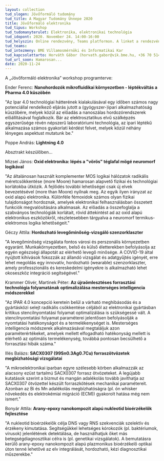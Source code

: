 ```yaml
---
layout: collection
tud_slogen: Jövőformáló tudomány
tud_title: A Magyar Tudomány Ünnepe 2020
title: Jövőformáló elektronika
tud_tipus: Workshop
tud_tudomanyterulet: Elektronika, elektronikai technológia
tud_idopont: 2020. November 24. 14:00-16:00
tud_helyszin: Online rendezvény, Teams platformon. A linket a rendezvény honlapján tesszük közzé.
tud_teams:
tud_intezmeny: BME Villamosmérnöki és Informatikai Kar
tud_kapcsolattarto: Horváth Gábor (horvath.gabor@vik.bme.hu, +36 70 514 7557)
tud_url_soon: Hamarosan...
date: 2020-11-24
---
```

A „Jövőformáló elektronika” workshop programterve:

Ender Ferenc: <b>Nanohordozók mikrofluidikai környezetben - léptékváltás a Pharma 4.0 küszöbén</b>

"Az Ipar 4.0 technológiai hátterének kialakulásával egy időben számos nagy potenciállal rendelkező eljárás jutott a (gyógyszer-)ipari alkalmazhatóság küszöbére, melyek közül az előadás a nanoszálas hordozórendszerek előállításával foglalkozik. Bár az elektrosztatikus elvű szálképzés egyszerűsége révén népszerű laboratóriumi technológia, az ipari léptékű alkalmazása számos gyakorlati kérdést felvet, melyek közül néhány lényeges aspektust mutatunk be."

Poppe András: <b>Lightning 4.0</b>

Absztrakt készülőben...

Mizsei János: <b>Oxid elektronika: lépés a "vörös" téglafal mögé neuromorf logikával</b>

"Az általánosan használt komplementer MOS logikai hálózatok radikális méretcsökkentése (more Moore) hamarosan alapvető fizikai és technológiai korlátokba ütközik. A fejlődés további lehetőségei csak új elvek bevezetésével (more than Moore) nyílnak meg. Az egyik ilyen irányzat az oxid alapú elektronika. Különféle fémoxidok számos olyan fizikai tulajdonságot hordoznak, amelyek elektronikai felhasználásban összetett funkciók megvalósítására alkalmasak. Az előadás a összefoglalja a szabványos technológiák korlátait, rövid áttekintést ad az oxid alapú elektronikus eszközökről, részletesebben tárgyalva a neuromorf termikus-elektromos logika lehetőségeit."

Géczy Attila: <b>Hordozható levegőminőség-vizsgáló szenzorklaszter</b>

"A levegőminőség vizsgálata fontos városi és perszonális környezetben egyaránt. Munkakörnyezetben, belső és külső életterekben befolyásolja az egyén egészségi állapotát az elérhető levegő minősége. A COVID-19 által nyújtott kihívások fokozzák az állandó vizsgálat és adatgyűjtés igényét, erre lehet megoldás egy innovatív, hordozható (wearable) szenzorklaszter, amely professzionális és kereskedelmi igényekre is alkalmazható lehet okoseszköz integráció segítségével."

Krammer Olivér, Martinek Péter: <b>Az újraömlesztéses forrasztási technológia folyamatának optimalizálása mesterséges intelligencia
módszerekkel</b>

"Az IPAR 4.0 koncepció keretein belül a várható meghibásodás és a gyártásközi selejt radikális csökkentése céljából az elektronikai gyártásban kritikus stencilnyomtatási folyamat optimalizálása is szükségessé vált. A stencilnyomtatási folyamat paraméterei jelentősen befolyásolják a nyomtatási hatékonyságot és a termelékenységet is. Mesterséges intelligencia módszerek alkalmazásával megtaláljuk azon paraméterértékeket, amelyek mellett elfogadható hatékonyság mellett is elérhető az optimális termelékenység, továbbá pontosan becsülhető a forrasztási hibák száma."

Illés Balázs: <b>SACX0307 (99Sn0.3Ag0.7Cu) forraszötvözetek megbízhatósági vizsgálatai</b>

"A mikroelektronikai iparban egyre szélesebb körben alkalmazzák az alacsony ezüst tartalmú SACX0307 forrasz ötvözeteket. A legújabb kutatások szerint a bizmut és mangán adalékolás tovább javíthatja az SACX0307 ötvözettel készült forraszkötések mechanikai paramétereit. Azonban az Bi és Mn adalékolás megbízhatóságra (pl. ón whisker növekedés és elektrokémiai migráció (ECM)) gyakorolt hatása még nem ismert."

Bonyár Attila: <b>Arany-epoxy nanokompozit alapú nukleotid bioérzékelők fejlesztése</b>

"A nukleotid bioérzékelők célja DNS vagy RNS szekvenciák szelektív és érzékeny kimutatása. Segítségükkel lehetséges kórokozók (pl. baktériumok, vírusok) jelenlétének detektálása, de használhatjuk őket más betegségdiagnosztikai célra is (pl. genetikai vizsgálatok). A bemutatásra kerülő arany-epoxy nanokompozit alapú plazmonikus bioérzékelő optikai úton tenné lehetővé az elv integrálását, hordozható, kézi diagnosztikai műszerekbe."


